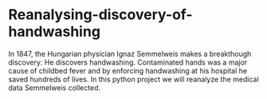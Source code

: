 # Reanalysing-discovery-of-handwashing
In 1847, the Hungarian physician Ignaz Semmelweis makes a breakthough discovery: He discovers handwashing. Contaminated hands was a major cause of childbed fever and by enforcing handwashing at his hospital he saved hundreds of lives.
In this python project we will reanalyze the medical data Semmelweis collected.
